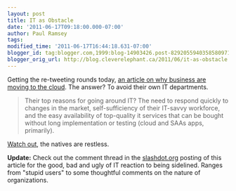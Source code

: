 ```yaml
---
layout: post
title: IT as Obstacle
date: '2011-06-17T09:18:00.000-07:00'
author: Paul Ramsey
tags: 
modified_time: '2011-06-17T16:44:18.631-07:00'
blogger_id: tag:blogger.com,1999:blog-14903426.post-8292055940358580971
blogger_orig_url: http://blog.cleverelephant.ca/2011/06/it-as-obstacle.html
---
```


Getting the re-tweeting rounds today, [an article on why business are moving to the cloud](http://www.itworld.com/cloud-computing/174967/business-users-abandoning-it-quicker-self-serve-cloud-apps). The answer? To avoid their own IT departments.



<blockquote>Their top reasons for going around IT? The need to respond quickly to changes in the market, self-sufficiency of their IT-savvy workforce, and the easy availability of top-quality it services that can be bought without long implementation or testing (cloud and SAAs apps, primarily).</blockquote>



[Watch out](http://blog.cleverelephant.ca/2011/06/it-revolution.html), the natives are restless.

**Update:** Check out the comment thread in the [slashdot.org](http://slashdot.org/story/11/06/17/1312206/Why-Businesses-Move-To-the-Cloud-They-Hate-IT) posting of this article for the good, bad and ugly of IT reaction to being sidelined. Ranges from "stupid users" to some thoughtful comments on the nature of organizations.

